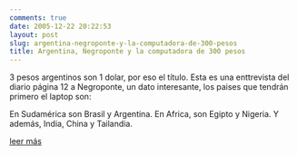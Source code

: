 ```yaml
---
comments: true
date: 2005-12-22 20:22:53
layout: post
slug: argentina-negroponte-y-la-computadora-de-300-pesos
title: Argentina, Negroponte y la computadora de 300 pesos
---
```


3 pesos argentinos son 1 dolar, por eso el título.
Esta es una enttrevista del diario página 12 a Negroponte, un dato interesante, los paises que tendrán primero el laptop son:

En Sudamérica son Brasil y Argentina. En Africa, son Egipto y Nigeria. Y además, India, China y Tailandia.

[leer más](http://web.archive.org/web/20090426080921/http://www.pagina12.com.ar/diario/elpais/1-60657-2005-12-18.html)


